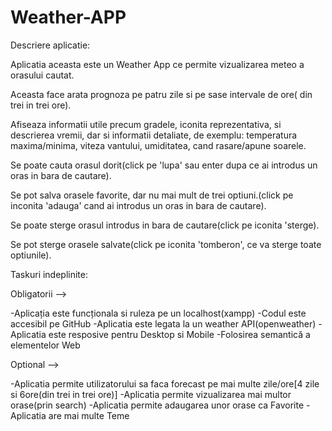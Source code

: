 # Weather-APP

Descriere aplicatie:



Aplicatia aceasta este un Weather App ce permite vizualizarea meteo a orasului cautat.

Aceasta face arata prognoza pe patru zile si pe sase intervale de ore( din trei in trei ore).

Afiseaza informatii utile precum gradele, iconita reprezentativa, si descrierea vremii,
dar si informatii detaliate, de exemplu: temperatura maxima/minima, viteza vantului,
umiditatea, cand rasare/apune soarele. 

Se poate cauta orasul dorit(click pe 'lupa' sau enter dupa ce ai introdus un oras in bara
de cautare).

Se pot salva orasele favorite, dar nu mai mult de trei optiuni.(click pe inconita 'adauga'
cand ai introdus un oras in bara de cautare).

Se poate sterge orasul introdus in bara de cautare(click pe iconita 'sterge).

Se pot sterge orasele salvate(click pe iconita 'tomberon', ce va sterge toate optiunile).



Taskuri indeplinite:

Obligatorii -->

-Aplicația este funcționala si ruleza pe un localhost(xampp)
-Codul este accesibil pe GitHub
-Aplicatia este legata la un weather API(openweather)
-Aplicatia este resposive pentru Desktop si Mobile
-Folosirea semantică a elementelor Web

Optional -->

-Aplicatia permite utilizatorului sa faca forecast pe mai multe zile/ore[4 zile si 6ore(din trei in trei ore)]
-Aplicatia permite vizualizarea mai multor orase(prin search)
-Aplicatia permite adaugarea unor orase ca Favorite
-Aplicatia are mai multe Teme
